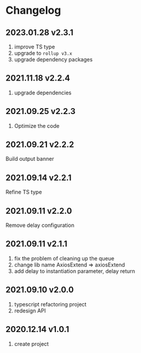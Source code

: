 # Changelog

## 2023.01.28 v2.3.1

1. improve TS type
2. upgrade to `rollup v3.x`
3. upgrade dependency packages

## 2021.11.18 v2.2.4

1. upgrade dependencies

## 2021.09.25 v2.2.3

1. Optimize the code

## 2021.09.21 v2.2.2

Build output banner

## 2021.09.14 v2.2.1

Refine TS type

## 2021.09.11 v2.2.0

Remove delay configuration

## 2021.09.11 v2.1.1

1. fix the problem of cleaning up the queue
2. change lib name AxiosExtend => axiosExtend
3. add delay to instantiation parameter, delay return

## 2021.09.10 v2.0.0

1. typescript refactoring project
2. redesign API

## 2020.12.14 v1.0.1

1. create project
